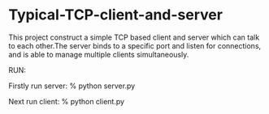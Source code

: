 # Typical-TCP-client-and-server
This project construct a simple TCP based client and server which can talk to each other.The server binds to a specific port and listen for connections, and is able to manage multiple clients simultaneously.

RUN:

Firstly run server: 	% python server.py

Next run client:	% python client.py
